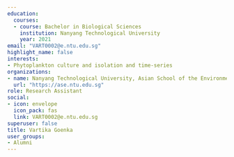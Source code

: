 ```yaml
---
education:
  courses:
  - course: Bachelor in Biological Sciences
    institution: Nanyang Technological University
    year: 2021
email: "VART0002@e.ntu.edu.sg"
highlight_name: false
interests:
- Phytoplankton culture and isolation and time-series
organizations:
- name: Nanyang Technological University, Asian School of the Environment
  url: "https://ase.ntu.edu.sg"
role: Research Assistant
social:
- icon: envelope
  icon_pack: fas
  link: VART0002@e.ntu.edu.sg
superuser: false
title: Vartika Goenka
user_groups:
- Alumni
---
```

